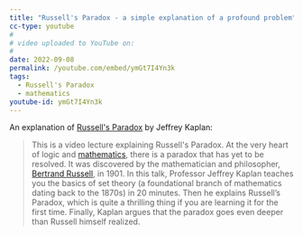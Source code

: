 ```yaml
---
title: "Russell's Paradox - a simple explanation of a profound problem"
cc-type: youtube
#
# video uploaded to YouTube on:
#
date: 2022-09-08
permalink: /youtube.com/embed/ymGt7I4Yn3k
tags:
  - Russell's Paradox
  - mathematics
youtube-id: ymGt7I4Yn3k
---
```

An explanation of [Russell's Paradox](/russells-paradox/) by Jeffrey Kaplan:

> This is a video lecture explaining Russell's Paradox. At the very heart of logic and [mathematics](/mathematics/), there is a paradox that has yet to be resolved. It was discovered by the mathematician and philosopher, [Bertrand Russell](/bertrand-russell/), in 1901. In this talk, Professor Jeffrey Kaplan teaches you the basics of set theory (a foundational branch of mathematics dating back to the 1870s) in 20 minutes. Then he explains Russell’s Paradox, which is quite a thrilling thing if you are learning it for the first time. Finally, Kaplan argues that the paradox goes even deeper than Russell himself realized.